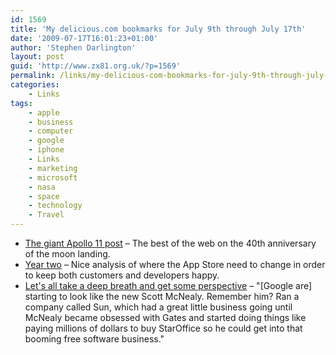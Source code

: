 ```yaml
---
id: 1569
title: 'My delicious.com bookmarks for July 9th through July 17th'
date: '2009-07-17T16:01:23+01:00'
author: 'Stephen Darlington'
layout: post
guid: 'http://www.zx81.org.uk/?p=1569'
permalink: /links/my-delicious-com-bookmarks-for-july-9th-through-july-17th.html
categories:
    - Links
tags:
    - apple
    - business
    - computer
    - google
    - iphone
    - Links
    - marketing
    - microsoft
    - nasa
    - space
    - technology
    - Travel
---
```


- [The giant Apollo 11 post](http://www.kottke.org/09/07/the-giant-apollo-11-post) – The best of the web on the 40th anniversary of the moon landing.
- [Year two](http://furbo.org/2009/07/10/year-two/) – Nice analysis of where the App Store need to change in order to keep both customers and developers happy.
- [Let's all take a deep breath and get some perspective](http://fakesteve.blogspot.com/2009/07/lets-all-take-deep-breath-and-get-some.html) – "\[Google are\] starting to look like the new Scott McNealy. Remember him? Ran a company called Sun, which had a great little business going until McNealy became obsessed with Gates and started doing things like paying millions of dollars to buy StarOffice so he could get into that booming free software business."